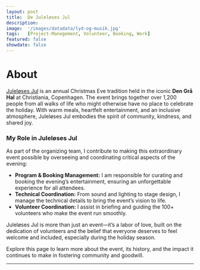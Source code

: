 ```yaml
---
layout: post
title:  De Juleløses Jul
description: 
image:  '/images/datadata/lyd-og-musik.jpg'
tags:   [Project-Manegement, Volunteer, Booking, Work]
featured: false
showdate: false
---
```


# About
[Juleløses Jul](https://www.juleloesesjul.com/) is an annual Christmas Eve tradition held in the iconic **Den Grå Hal** at Christiania, Copenhagen. The event brings together over 1,200 people from all walks of life who might otherwise have no place to celebrate the holiday. With warm meals, heartfelt entertainment, and an inclusive atmosphere, Juleløses Jul embodies the spirit of community, kindness, and shared joy.  

### **My Role in Juleløses Jul**  
As part of the organizing team, I contribute to making this extraordinary event possible by overseeing and coordinating critical aspects of the evening:  
- **Program & Booking Management:** I am responsible for curating and booking the evening’s entertainment, ensuring an unforgettable experience for all attendees.  
- **Technical Coordination:** From sound and lighting to stage design, I manage the technical details to bring the event’s vision to life.  
- **Volunteer Coordination:** I assist in briefing and guiding the 100+ volunteers who make the event run smoothly.  

Juleløses Jul is more than just an event—it’s a labor of love, built on the dedication of volunteers and the belief that everyone deserves to feel welcome and included, especially during the holiday season.  

Explore this page to learn more about the event, its history, and the impact it continues to make in fostering community and goodwill.  



<hr>
